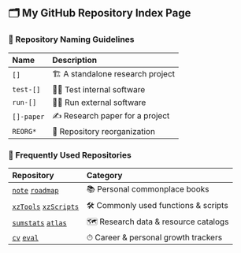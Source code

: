 ## 🗂 My GitHub Repository Index Page

### 📔 Repository Naming Guidelines
| Name | Description |
| :--- | :--- |
|`[]`|🏗 A standalone research project|
|`test-[]`|👩‍💻 Test internal software|
|`run-[]`|🏃‍♀️ Run external software|
|`[]-paper`|✍ Research paper for a project|
|`REORG*`|🌱 Repository reorganization|

### 📖 Frequently Used Repositories
| Repository | Category |
| :--- | :--- |
|[`note`](https://github.com/xiangzhu/note) [`roadmap`](https://github.com/xiangzhu/roadmap) |📚 Personal commonplace books |
|[`xzTools`](https://github.com/xiangzhu/xzTools) [`xzScripts`](https://github.com/xiangzhu/xzScripts) |🛠 Commonly used functions & scripts |
|[`sumstats`](https://github.com/xiangzhu/sumstats) [`atlas`](https://github.com/xiangzhu/atlas) |🗺 Research data & resource catalogs |
|[`cv`](https://github.com/xiangzhu/cv) [`eval`](https://github.com/xiangzhu/eval) |⏱ Career & personal growth trackers |

<!--
GitHub repos to be reactivated ASAP
https://github.com/xiangzhu/ukbb-geneds
https://github.com/xiangzhu/rss-h2g
https://github.com/xiangzhu/rss-ash

GitHub repos to be repurposed ASAP
-->

